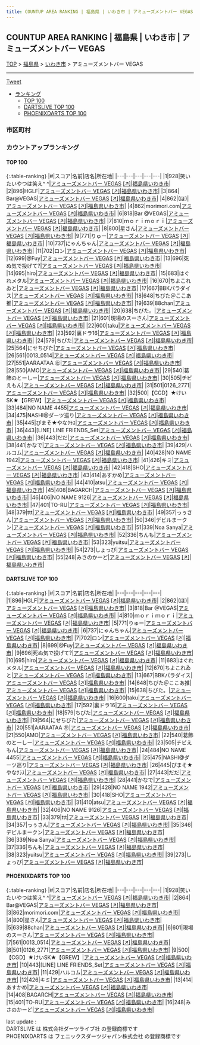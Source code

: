 ```yaml
---
title: COUNTUP AREA RANKING | 福島県 | いわき市 | アミューズメントバー VEGAS
---
```

## COUNTUP AREA RANKING | 福島県 | いわき市 | アミューズメントバー VEGAS

[TOP](/darts/rank/) > [福島県](/darts/rank/福島県/) > [いわき市](/darts/rank/福島県/いわき市/) > アミューズメントバー VEGAS

___

<a href="https://twitter.com/share?ref_src=twsrc%5Etfw" data-text="COUNTUP AREA RANKING | 福島県いわき市アミューズメントバー VEGAS" class="twitter-share-button" data-hashtags="DARTSLIVE,PHOENIXDARTS,darts,ダーツ" data-show-count="false">Tweet</a>

* [ランキング](#カウントアップランキング)
    * [TOP 100](#top-100)
    * [DARTSLIVE TOP 100](#dartslive-top-100)
    * [PHOENIXDARTS TOP 100](#phoenixdarts-top-100)

### 市区町村

<ul>

</ul>

### カウントアップランキング

#### TOP 100



{:.table-ranking}
|#|スコア|名前|店名|所在地|
|---|---|---|---|---|
|1|928|<span class="rank-name-pd">笑いたいやつは笑え^ ^</span>|<a href="/darts/rank/shops/10643.html">アミューズメントバー VEGAS</a> <a href="https://vs.phoenixdarts.com/jp/shop/shopDetailInfo/s_10643?s_seq=10643">[↗]</a>|<a href="/darts/rank/福島県/いわき市">福島県いわき市</a>|
|2|896|<span class="rank-name-dl">HGLF</span>|<a href="/darts/rank/shops/79e884dc945689520d9b047a20a7ba1e.html">アミューズメントバー VEGAS</a> <a href="https://search.dartslive.com/jp/shop/79e884dc945689520d9b047a20a7ba1e">[↗]</a>|<a href="/darts/rank/福島県/いわき市">福島県いわき市</a>|
|3|864|<span class="rank-name-pd"> Bar@VEGAS</span>|<a href="/darts/rank/shops/10643.html">アミューズメントバー VEGAS</a> <a href="https://vs.phoenixdarts.com/jp/shop/shopDetailInfo/s_10643?s_seq=10643">[↗]</a>|<a href="/darts/rank/福島県/いわき市">福島県いわき市</a>|
|4|862|<span class="rank-name-dl">(ほ)</span>|<a href="/darts/rank/shops/79e884dc945689520d9b047a20a7ba1e.html">アミューズメントバー VEGAS</a> <a href="https://search.dartslive.com/jp/shop/79e884dc945689520d9b047a20a7ba1e">[↗]</a>|<a href="/darts/rank/福島県/いわき市">福島県いわき市</a>|
|4|862|<span class="rank-name-pd">morimori.com</span>|<a href="/darts/rank/shops/10643.html">アミューズメントバー VEGAS</a> <a href="https://vs.phoenixdarts.com/jp/shop/shopDetailInfo/s_10643?s_seq=10643">[↗]</a>|<a href="/darts/rank/福島県/いわき市">福島県いわき市</a>|
|6|818|<span class="rank-name-dl">Bar @VEGAS</span>|<a href="/darts/rank/shops/79e884dc945689520d9b047a20a7ba1e.html">アミューズメントバー VEGAS</a> <a href="https://search.dartslive.com/jp/shop/79e884dc945689520d9b047a20a7ba1e">[↗]</a>|<a href="/darts/rank/福島県/いわき市">福島県いわき市</a>|
|7|810|<span class="rank-name-dl">ｍｏｒｉｍｏｒｉ</span>|<a href="/darts/rank/shops/79e884dc945689520d9b047a20a7ba1e.html">アミューズメントバー VEGAS</a> <a href="https://search.dartslive.com/jp/shop/79e884dc945689520d9b047a20a7ba1e">[↗]</a>|<a href="/darts/rank/福島県/いわき市">福島県いわき市</a>|
|8|800|<span class="rank-name-pd">星さん</span>|<a href="/darts/rank/shops/10643.html">アミューズメントバー VEGAS</a> <a href="https://vs.phoenixdarts.com/jp/shop/shopDetailInfo/s_10643?s_seq=10643">[↗]</a>|<a href="/darts/rank/福島県/いわき市">福島県いわき市</a>|
|9|771|<span class="rank-name-dl">りゅー</span>|<a href="/darts/rank/shops/79e884dc945689520d9b047a20a7ba1e.html">アミューズメントバー VEGAS</a> <a href="https://search.dartslive.com/jp/shop/79e884dc945689520d9b047a20a7ba1e">[↗]</a>|<a href="/darts/rank/福島県/いわき市">福島県いわき市</a>|
|10|737|<span class="rank-name-dl">にゃんちゃん</span>|<a href="/darts/rank/shops/79e884dc945689520d9b047a20a7ba1e.html">アミューズメントバー VEGAS</a> <a href="https://search.dartslive.com/jp/shop/79e884dc945689520d9b047a20a7ba1e">[↗]</a>|<a href="/darts/rank/福島県/いわき市">福島県いわき市</a>|
|11|702|<span class="rank-name-dl">ロン</span>|<a href="/darts/rank/shops/79e884dc945689520d9b047a20a7ba1e.html">アミューズメントバー VEGAS</a> <a href="https://search.dartslive.com/jp/shop/79e884dc945689520d9b047a20a7ba1e">[↗]</a>|<a href="/darts/rank/福島県/いわき市">福島県いわき市</a>|
|12|699|<span class="rank-name-dl">@Fuy</span>|<a href="/darts/rank/shops/79e884dc945689520d9b047a20a7ba1e.html">アミューズメントバー VEGAS</a> <a href="https://search.dartslive.com/jp/shop/79e884dc945689520d9b047a20a7ba1e">[↗]</a>|<a href="/darts/rank/福島県/いわき市">福島県いわき市</a>|
|13|696|<span class="rank-name-dl">死ぬ気で投げて?</span>|<a href="/darts/rank/shops/79e884dc945689520d9b047a20a7ba1e.html">アミューズメントバー VEGAS</a> <a href="https://search.dartslive.com/jp/shop/79e884dc945689520d9b047a20a7ba1e">[↗]</a>|<a href="/darts/rank/福島県/いわき市">福島県いわき市</a>|
|14|695|<span class="rank-name-dl">hiro</span>|<a href="/darts/rank/shops/79e884dc945689520d9b047a20a7ba1e.html">アミューズメントバー VEGAS</a> <a href="https://search.dartslive.com/jp/shop/79e884dc945689520d9b047a20a7ba1e">[↗]</a>|<a href="/darts/rank/福島県/いわき市">福島県いわき市</a>|
|15|683|<span class="rank-name-dl">はぐれメタル</span>|<a href="/darts/rank/shops/79e884dc945689520d9b047a20a7ba1e.html">アミューズメントバー VEGAS</a> <a href="https://search.dartslive.com/jp/shop/79e884dc945689520d9b047a20a7ba1e">[↗]</a>|<a href="/darts/rank/福島県/いわき市">福島県いわき市</a>|
|16|670|<span class="rank-name-dl">ちよこれゐと</span>|<a href="/darts/rank/shops/79e884dc945689520d9b047a20a7ba1e.html">アミューズメントバー VEGAS</a> <a href="https://search.dartslive.com/jp/shop/79e884dc945689520d9b047a20a7ba1e">[↗]</a>|<a href="/darts/rank/福島県/いわき市">福島県いわき市</a>|
|17|667|<span class="rank-name-dl">BBKパラダイス</span>|<a href="/darts/rank/shops/79e884dc945689520d9b047a20a7ba1e.html">アミューズメントバー VEGAS</a> <a href="https://search.dartslive.com/jp/shop/79e884dc945689520d9b047a20a7ba1e">[↗]</a>|<a href="/darts/rank/福島県/いわき市">福島県いわき市</a>|
|18|648|<span class="rank-name-dl">ちびた＠ここあ推</span>|<a href="/darts/rank/shops/79e884dc945689520d9b047a20a7ba1e.html">アミューズメントバー VEGAS</a> <a href="https://search.dartslive.com/jp/shop/79e884dc945689520d9b047a20a7ba1e">[↗]</a>|<a href="/darts/rank/福島県/いわき市">福島県いわき市</a>|
|19|639|<span class="rank-name-pd">88chan</span>|<a href="/darts/rank/shops/10643.html">アミューズメントバー VEGAS</a> <a href="https://vs.phoenixdarts.com/jp/shop/shopDetailInfo/s_10643?s_seq=10643">[↗]</a>|<a href="/darts/rank/福島県/いわき市">福島県いわき市</a>|
|20|638|<span class="rank-name-dl">ちびた。</span>|<a href="/darts/rank/shops/79e884dc945689520d9b047a20a7ba1e.html">アミューズメントバー VEGAS</a> <a href="https://search.dartslive.com/jp/shop/79e884dc945689520d9b047a20a7ba1e">[↗]</a>|<a href="/darts/rank/福島県/いわき市">福島県いわき市</a>|
|21|601|<span class="rank-name-pd">現場のスーさん</span>|<a href="/darts/rank/shops/10643.html">アミューズメントバー VEGAS</a> <a href="https://vs.phoenixdarts.com/jp/shop/shopDetailInfo/s_10643?s_seq=10643">[↗]</a>|<a href="/darts/rank/福島県/いわき市">福島県いわき市</a>|
|22|600|<span class="rank-name-dl">taku</span>|<a href="/darts/rank/shops/79e884dc945689520d9b047a20a7ba1e.html">アミューズメントバー VEGAS</a> <a href="https://search.dartslive.com/jp/shop/79e884dc945689520d9b047a20a7ba1e">[↗]</a>|<a href="/darts/rank/福島県/いわき市">福島県いわき市</a>|
|23|592|<span class="rank-name-dl">裏ドラ16</span>|<a href="/darts/rank/shops/79e884dc945689520d9b047a20a7ba1e.html">アミューズメントバー VEGAS</a> <a href="https://search.dartslive.com/jp/shop/79e884dc945689520d9b047a20a7ba1e">[↗]</a>|<a href="/darts/rank/福島県/いわき市">福島県いわき市</a>|
|24|579|<span class="rank-name-dl">ちびた</span>|<a href="/darts/rank/shops/79e884dc945689520d9b047a20a7ba1e.html">アミューズメントバー VEGAS</a> <a href="https://search.dartslive.com/jp/shop/79e884dc945689520d9b047a20a7ba1e">[↗]</a>|<a href="/darts/rank/福島県/いわき市">福島県いわき市</a>|
|25|564|<span class="rank-name-dl">にせちびた</span>|<a href="/darts/rank/shops/79e884dc945689520d9b047a20a7ba1e.html">アミューズメントバー VEGAS</a> <a href="https://search.dartslive.com/jp/shop/79e884dc945689520d9b047a20a7ba1e">[↗]</a>|<a href="/darts/rank/福島県/いわき市">福島県いわき市</a>|
|26|561|<span class="rank-name-pd">0013_0514</span>|<a href="/darts/rank/shops/10643.html">アミューズメントバー VEGAS</a> <a href="https://vs.phoenixdarts.com/jp/shop/shopDetailInfo/s_10643?s_seq=10643">[↗]</a>|<a href="/darts/rank/福島県/いわき市">福島県いわき市</a>|
|27|551|<span class="rank-name-dl">AARAATAA ㊧</span>|<a href="/darts/rank/shops/79e884dc945689520d9b047a20a7ba1e.html">アミューズメントバー VEGAS</a> <a href="https://search.dartslive.com/jp/shop/79e884dc945689520d9b047a20a7ba1e">[↗]</a>|<a href="/darts/rank/福島県/いわき市">福島県いわき市</a>|
|28|550|<span class="rank-name-dl">AMO</span>|<a href="/darts/rank/shops/79e884dc945689520d9b047a20a7ba1e.html">アミューズメントバー VEGAS</a> <a href="https://search.dartslive.com/jp/shop/79e884dc945689520d9b047a20a7ba1e">[↗]</a>|<a href="/darts/rank/福島県/いわき市">福島県いわき市</a>|
|29|540|<span class="rank-name-dl">葛飾のとーしー</span>|<a href="/darts/rank/shops/79e884dc945689520d9b047a20a7ba1e.html">アミューズメントバー VEGAS</a> <a href="https://search.dartslive.com/jp/shop/79e884dc945689520d9b047a20a7ba1e">[↗]</a>|<a href="/darts/rank/福島県/いわき市">福島県いわき市</a>|
|30|505|<span class="rank-name-dl">チビえもん</span>|<a href="/darts/rank/shops/79e884dc945689520d9b047a20a7ba1e.html">アミューズメントバー VEGAS</a> <a href="https://search.dartslive.com/jp/shop/79e884dc945689520d9b047a20a7ba1e">[↗]</a>|<a href="/darts/rank/福島県/いわき市">福島県いわき市</a>|
|31|501|<span class="rank-name-pd">0126_2771</span>|<a href="/darts/rank/shops/10643.html">アミューズメントバー VEGAS</a> <a href="https://vs.phoenixdarts.com/jp/shop/shopDetailInfo/s_10643?s_seq=10643">[↗]</a>|<a href="/darts/rank/福島県/いわき市">福島県いわき市</a>|
|32|500|<span class="rank-name-pd">【CGD】★けいSK★【GREW】</span>|<a href="/darts/rank/shops/10643.html">アミューズメントバー VEGAS</a> <a href="https://vs.phoenixdarts.com/jp/shop/shopDetailInfo/s_10643?s_seq=10643">[↗]</a>|<a href="/darts/rank/福島県/いわき市">福島県いわき市</a>|
|33|484|<span class="rank-name-dl">NO NAME 4455</span>|<a href="/darts/rank/shops/79e884dc945689520d9b047a20a7ba1e.html">アミューズメントバー VEGAS</a> <a href="https://search.dartslive.com/jp/shop/79e884dc945689520d9b047a20a7ba1e">[↗]</a>|<a href="/darts/rank/福島県/いわき市">福島県いわき市</a>|
|34|475|<span class="rank-name-dl">NASHI@ダーツ巡り</span>|<a href="/darts/rank/shops/79e884dc945689520d9b047a20a7ba1e.html">アミューズメントバー VEGAS</a> <a href="https://search.dartslive.com/jp/shop/79e884dc945689520d9b047a20a7ba1e">[↗]</a>|<a href="/darts/rank/福島県/いわき市">福島県いわき市</a>|
|35|445|<span class="rank-name-dl">ぴまそ★やなｸﾗｽ</span>|<a href="/darts/rank/shops/79e884dc945689520d9b047a20a7ba1e.html">アミューズメントバー VEGAS</a> <a href="https://search.dartslive.com/jp/shop/79e884dc945689520d9b047a20a7ba1e">[↗]</a>|<a href="/darts/rank/福島県/いわき市">福島県いわき市</a>|
|36|443|<span class="rank-name-pd">[LINE] LINE FRIENDS_Set</span>|<a href="/darts/rank/shops/10643.html">アミューズメントバー VEGAS</a> <a href="https://vs.phoenixdarts.com/jp/shop/shopDetailInfo/s_10643?s_seq=10643">[↗]</a>|<a href="/darts/rank/福島県/いわき市">福島県いわき市</a>|
|36|443|<span class="rank-name-dl">だだ</span>|<a href="/darts/rank/shops/79e884dc945689520d9b047a20a7ba1e.html">アミューズメントバー VEGAS</a> <a href="https://search.dartslive.com/jp/shop/79e884dc945689520d9b047a20a7ba1e">[↗]</a>|<a href="/darts/rank/福島県/いわき市">福島県いわき市</a>|
|38|441|<span class="rank-name-dl">かなで</span>|<a href="/darts/rank/shops/79e884dc945689520d9b047a20a7ba1e.html">アミューズメントバー VEGAS</a> <a href="https://search.dartslive.com/jp/shop/79e884dc945689520d9b047a20a7ba1e">[↗]</a>|<a href="/darts/rank/福島県/いわき市">福島県いわき市</a>|
|39|429|<span class="rank-name-pd">ハルコム</span>|<a href="/darts/rank/shops/10643.html">アミューズメントバー VEGAS</a> <a href="https://vs.phoenixdarts.com/jp/shop/shopDetailInfo/s_10643?s_seq=10643">[↗]</a>|<a href="/darts/rank/福島県/いわき市">福島県いわき市</a>|
|40|428|<span class="rank-name-dl">NO NAME 1942</span>|<a href="/darts/rank/shops/79e884dc945689520d9b047a20a7ba1e.html">アミューズメントバー VEGAS</a> <a href="https://search.dartslive.com/jp/shop/79e884dc945689520d9b047a20a7ba1e">[↗]</a>|<a href="/darts/rank/福島県/いわき市">福島県いわき市</a>|
|41|426|<span class="rank-name-pd">キミ</span>|<a href="/darts/rank/shops/10643.html">アミューズメントバー VEGAS</a> <a href="https://vs.phoenixdarts.com/jp/shop/shopDetailInfo/s_10643?s_seq=10643">[↗]</a>|<a href="/darts/rank/福島県/いわき市">福島県いわき市</a>|
|42|418|<span class="rank-name-dl">SHO</span>|<a href="/darts/rank/shops/79e884dc945689520d9b047a20a7ba1e.html">アミューズメントバー VEGAS</a> <a href="https://search.dartslive.com/jp/shop/79e884dc945689520d9b047a20a7ba1e">[↗]</a>|<a href="/darts/rank/福島県/いわき市">福島県いわき市</a>|
|43|414|<span class="rank-name-pd">あすかめ</span>|<a href="/darts/rank/shops/10643.html">アミューズメントバー VEGAS</a> <a href="https://vs.phoenixdarts.com/jp/shop/shopDetailInfo/s_10643?s_seq=10643">[↗]</a>|<a href="/darts/rank/福島県/いわき市">福島県いわき市</a>|
|44|410|<span class="rank-name-dl">atsu</span>|<a href="/darts/rank/shops/79e884dc945689520d9b047a20a7ba1e.html">アミューズメントバー VEGAS</a> <a href="https://search.dartslive.com/jp/shop/79e884dc945689520d9b047a20a7ba1e">[↗]</a>|<a href="/darts/rank/福島県/いわき市">福島県いわき市</a>|
|45|408|<span class="rank-name-pd">BAGARCH</span>|<a href="/darts/rank/shops/10643.html">アミューズメントバー VEGAS</a> <a href="https://vs.phoenixdarts.com/jp/shop/shopDetailInfo/s_10643?s_seq=10643">[↗]</a>|<a href="/darts/rank/福島県/いわき市">福島県いわき市</a>|
|46|406|<span class="rank-name-dl">NO NAME 9126</span>|<a href="/darts/rank/shops/79e884dc945689520d9b047a20a7ba1e.html">アミューズメントバー VEGAS</a> <a href="https://search.dartslive.com/jp/shop/79e884dc945689520d9b047a20a7ba1e">[↗]</a>|<a href="/darts/rank/福島県/いわき市">福島県いわき市</a>|
|47|401|<span class="rank-name-pd">TO-RU</span>|<a href="/darts/rank/shops/10643.html">アミューズメントバー VEGAS</a> <a href="https://vs.phoenixdarts.com/jp/shop/shopDetailInfo/s_10643?s_seq=10643">[↗]</a>|<a href="/darts/rank/福島県/いわき市">福島県いわき市</a>|
|48|379|<span class="rank-name-dl">ttt</span>|<a href="/darts/rank/shops/79e884dc945689520d9b047a20a7ba1e.html">アミューズメントバー VEGAS</a> <a href="https://search.dartslive.com/jp/shop/79e884dc945689520d9b047a20a7ba1e">[↗]</a>|<a href="/darts/rank/福島県/いわき市">福島県いわき市</a>|
|49|357|<span class="rank-name-dl">っぅさん</span>|<a href="/darts/rank/shops/79e884dc945689520d9b047a20a7ba1e.html">アミューズメントバー VEGAS</a> <a href="https://search.dartslive.com/jp/shop/79e884dc945689520d9b047a20a7ba1e">[↗]</a>|<a href="/darts/rank/福島県/いわき市">福島県いわき市</a>|
|50|346|<span class="rank-name-dl">デビルまークン</span>|<a href="/darts/rank/shops/79e884dc945689520d9b047a20a7ba1e.html">アミューズメントバー VEGAS</a> <a href="https://search.dartslive.com/jp/shop/79e884dc945689520d9b047a20a7ba1e">[↗]</a>|<a href="/darts/rank/福島県/いわき市">福島県いわき市</a>|
|51|339|<span class="rank-name-dl">Noa Sanya</span>|<a href="/darts/rank/shops/79e884dc945689520d9b047a20a7ba1e.html">アミューズメントバー VEGAS</a> <a href="https://search.dartslive.com/jp/shop/79e884dc945689520d9b047a20a7ba1e">[↗]</a>|<a href="/darts/rank/福島県/いわき市">福島県いわき市</a>|
|52|336|<span class="rank-name-dl">ちんも</span>|<a href="/darts/rank/shops/79e884dc945689520d9b047a20a7ba1e.html">アミューズメントバー VEGAS</a> <a href="https://search.dartslive.com/jp/shop/79e884dc945689520d9b047a20a7ba1e">[↗]</a>|<a href="/darts/rank/福島県/いわき市">福島県いわき市</a>|
|53|323|<span class="rank-name-dl">yuitsu</span>|<a href="/darts/rank/shops/79e884dc945689520d9b047a20a7ba1e.html">アミューズメントバー VEGAS</a> <a href="https://search.dartslive.com/jp/shop/79e884dc945689520d9b047a20a7ba1e">[↗]</a>|<a href="/darts/rank/福島県/いわき市">福島県いわき市</a>|
|54|273|<span class="rank-name-dl">しょっぴ</span>|<a href="/darts/rank/shops/79e884dc945689520d9b047a20a7ba1e.html">アミューズメントバー VEGAS</a> <a href="https://search.dartslive.com/jp/shop/79e884dc945689520d9b047a20a7ba1e">[↗]</a>|<a href="/darts/rank/福島県/いわき市">福島県いわき市</a>|
|55|248|<span class="rank-name-pd">みさのかーど</span>|<a href="/darts/rank/shops/10643.html">アミューズメントバー VEGAS</a> <a href="https://vs.phoenixdarts.com/jp/shop/shopDetailInfo/s_10643?s_seq=10643">[↗]</a>|<a href="/darts/rank/福島県/いわき市">福島県いわき市</a>|


#### DARTSLIVE TOP 100



{:.table-ranking}
|#|スコア|名前|店名|所在地|
|---|---|---|---|---|
|1|896|<span class="rank-name-dl">HGLF</span>|<a href="/darts/rank/shops/79e884dc945689520d9b047a20a7ba1e.html">アミューズメントバー VEGAS</a> <a href="https://search.dartslive.com/jp/shop/79e884dc945689520d9b047a20a7ba1e">[↗]</a>|<a href="/darts/rank/福島県/いわき市">福島県いわき市</a>|
|2|862|<span class="rank-name-dl">(ほ)</span>|<a href="/darts/rank/shops/79e884dc945689520d9b047a20a7ba1e.html">アミューズメントバー VEGAS</a> <a href="https://search.dartslive.com/jp/shop/79e884dc945689520d9b047a20a7ba1e">[↗]</a>|<a href="/darts/rank/福島県/いわき市">福島県いわき市</a>|
|3|818|<span class="rank-name-dl">Bar @VEGAS</span>|<a href="/darts/rank/shops/79e884dc945689520d9b047a20a7ba1e.html">アミューズメントバー VEGAS</a> <a href="https://search.dartslive.com/jp/shop/79e884dc945689520d9b047a20a7ba1e">[↗]</a>|<a href="/darts/rank/福島県/いわき市">福島県いわき市</a>|
|4|810|<span class="rank-name-dl">ｍｏｒｉｍｏｒｉ</span>|<a href="/darts/rank/shops/79e884dc945689520d9b047a20a7ba1e.html">アミューズメントバー VEGAS</a> <a href="https://search.dartslive.com/jp/shop/79e884dc945689520d9b047a20a7ba1e">[↗]</a>|<a href="/darts/rank/福島県/いわき市">福島県いわき市</a>|
|5|771|<span class="rank-name-dl">りゅー</span>|<a href="/darts/rank/shops/79e884dc945689520d9b047a20a7ba1e.html">アミューズメントバー VEGAS</a> <a href="https://search.dartslive.com/jp/shop/79e884dc945689520d9b047a20a7ba1e">[↗]</a>|<a href="/darts/rank/福島県/いわき市">福島県いわき市</a>|
|6|737|<span class="rank-name-dl">にゃんちゃん</span>|<a href="/darts/rank/shops/79e884dc945689520d9b047a20a7ba1e.html">アミューズメントバー VEGAS</a> <a href="https://search.dartslive.com/jp/shop/79e884dc945689520d9b047a20a7ba1e">[↗]</a>|<a href="/darts/rank/福島県/いわき市">福島県いわき市</a>|
|7|702|<span class="rank-name-dl">ロン</span>|<a href="/darts/rank/shops/79e884dc945689520d9b047a20a7ba1e.html">アミューズメントバー VEGAS</a> <a href="https://search.dartslive.com/jp/shop/79e884dc945689520d9b047a20a7ba1e">[↗]</a>|<a href="/darts/rank/福島県/いわき市">福島県いわき市</a>|
|8|699|<span class="rank-name-dl">@Fuy</span>|<a href="/darts/rank/shops/79e884dc945689520d9b047a20a7ba1e.html">アミューズメントバー VEGAS</a> <a href="https://search.dartslive.com/jp/shop/79e884dc945689520d9b047a20a7ba1e">[↗]</a>|<a href="/darts/rank/福島県/いわき市">福島県いわき市</a>|
|9|696|<span class="rank-name-dl">死ぬ気で投げて?</span>|<a href="/darts/rank/shops/79e884dc945689520d9b047a20a7ba1e.html">アミューズメントバー VEGAS</a> <a href="https://search.dartslive.com/jp/shop/79e884dc945689520d9b047a20a7ba1e">[↗]</a>|<a href="/darts/rank/福島県/いわき市">福島県いわき市</a>|
|10|695|<span class="rank-name-dl">hiro</span>|<a href="/darts/rank/shops/79e884dc945689520d9b047a20a7ba1e.html">アミューズメントバー VEGAS</a> <a href="https://search.dartslive.com/jp/shop/79e884dc945689520d9b047a20a7ba1e">[↗]</a>|<a href="/darts/rank/福島県/いわき市">福島県いわき市</a>|
|11|683|<span class="rank-name-dl">はぐれメタル</span>|<a href="/darts/rank/shops/79e884dc945689520d9b047a20a7ba1e.html">アミューズメントバー VEGAS</a> <a href="https://search.dartslive.com/jp/shop/79e884dc945689520d9b047a20a7ba1e">[↗]</a>|<a href="/darts/rank/福島県/いわき市">福島県いわき市</a>|
|12|670|<span class="rank-name-dl">ちよこれゐと</span>|<a href="/darts/rank/shops/79e884dc945689520d9b047a20a7ba1e.html">アミューズメントバー VEGAS</a> <a href="https://search.dartslive.com/jp/shop/79e884dc945689520d9b047a20a7ba1e">[↗]</a>|<a href="/darts/rank/福島県/いわき市">福島県いわき市</a>|
|13|667|<span class="rank-name-dl">BBKパラダイス</span>|<a href="/darts/rank/shops/79e884dc945689520d9b047a20a7ba1e.html">アミューズメントバー VEGAS</a> <a href="https://search.dartslive.com/jp/shop/79e884dc945689520d9b047a20a7ba1e">[↗]</a>|<a href="/darts/rank/福島県/いわき市">福島県いわき市</a>|
|14|648|<span class="rank-name-dl">ちびた＠ここあ推</span>|<a href="/darts/rank/shops/79e884dc945689520d9b047a20a7ba1e.html">アミューズメントバー VEGAS</a> <a href="https://search.dartslive.com/jp/shop/79e884dc945689520d9b047a20a7ba1e">[↗]</a>|<a href="/darts/rank/福島県/いわき市">福島県いわき市</a>|
|15|638|<span class="rank-name-dl">ちびた。</span>|<a href="/darts/rank/shops/79e884dc945689520d9b047a20a7ba1e.html">アミューズメントバー VEGAS</a> <a href="https://search.dartslive.com/jp/shop/79e884dc945689520d9b047a20a7ba1e">[↗]</a>|<a href="/darts/rank/福島県/いわき市">福島県いわき市</a>|
|16|600|<span class="rank-name-dl">taku</span>|<a href="/darts/rank/shops/79e884dc945689520d9b047a20a7ba1e.html">アミューズメントバー VEGAS</a> <a href="https://search.dartslive.com/jp/shop/79e884dc945689520d9b047a20a7ba1e">[↗]</a>|<a href="/darts/rank/福島県/いわき市">福島県いわき市</a>|
|17|592|<span class="rank-name-dl">裏ドラ16</span>|<a href="/darts/rank/shops/79e884dc945689520d9b047a20a7ba1e.html">アミューズメントバー VEGAS</a> <a href="https://search.dartslive.com/jp/shop/79e884dc945689520d9b047a20a7ba1e">[↗]</a>|<a href="/darts/rank/福島県/いわき市">福島県いわき市</a>|
|18|579|<span class="rank-name-dl">ちびた</span>|<a href="/darts/rank/shops/79e884dc945689520d9b047a20a7ba1e.html">アミューズメントバー VEGAS</a> <a href="https://search.dartslive.com/jp/shop/79e884dc945689520d9b047a20a7ba1e">[↗]</a>|<a href="/darts/rank/福島県/いわき市">福島県いわき市</a>|
|19|564|<span class="rank-name-dl">にせちびた</span>|<a href="/darts/rank/shops/79e884dc945689520d9b047a20a7ba1e.html">アミューズメントバー VEGAS</a> <a href="https://search.dartslive.com/jp/shop/79e884dc945689520d9b047a20a7ba1e">[↗]</a>|<a href="/darts/rank/福島県/いわき市">福島県いわき市</a>|
|20|551|<span class="rank-name-dl">AARAATAA ㊧</span>|<a href="/darts/rank/shops/79e884dc945689520d9b047a20a7ba1e.html">アミューズメントバー VEGAS</a> <a href="https://search.dartslive.com/jp/shop/79e884dc945689520d9b047a20a7ba1e">[↗]</a>|<a href="/darts/rank/福島県/いわき市">福島県いわき市</a>|
|21|550|<span class="rank-name-dl">AMO</span>|<a href="/darts/rank/shops/79e884dc945689520d9b047a20a7ba1e.html">アミューズメントバー VEGAS</a> <a href="https://search.dartslive.com/jp/shop/79e884dc945689520d9b047a20a7ba1e">[↗]</a>|<a href="/darts/rank/福島県/いわき市">福島県いわき市</a>|
|22|540|<span class="rank-name-dl">葛飾のとーしー</span>|<a href="/darts/rank/shops/79e884dc945689520d9b047a20a7ba1e.html">アミューズメントバー VEGAS</a> <a href="https://search.dartslive.com/jp/shop/79e884dc945689520d9b047a20a7ba1e">[↗]</a>|<a href="/darts/rank/福島県/いわき市">福島県いわき市</a>|
|23|505|<span class="rank-name-dl">チビえもん</span>|<a href="/darts/rank/shops/79e884dc945689520d9b047a20a7ba1e.html">アミューズメントバー VEGAS</a> <a href="https://search.dartslive.com/jp/shop/79e884dc945689520d9b047a20a7ba1e">[↗]</a>|<a href="/darts/rank/福島県/いわき市">福島県いわき市</a>|
|24|484|<span class="rank-name-dl">NO NAME 4455</span>|<a href="/darts/rank/shops/79e884dc945689520d9b047a20a7ba1e.html">アミューズメントバー VEGAS</a> <a href="https://search.dartslive.com/jp/shop/79e884dc945689520d9b047a20a7ba1e">[↗]</a>|<a href="/darts/rank/福島県/いわき市">福島県いわき市</a>|
|25|475|<span class="rank-name-dl">NASHI@ダーツ巡り</span>|<a href="/darts/rank/shops/79e884dc945689520d9b047a20a7ba1e.html">アミューズメントバー VEGAS</a> <a href="https://search.dartslive.com/jp/shop/79e884dc945689520d9b047a20a7ba1e">[↗]</a>|<a href="/darts/rank/福島県/いわき市">福島県いわき市</a>|
|26|445|<span class="rank-name-dl">ぴまそ★やなｸﾗｽ</span>|<a href="/darts/rank/shops/79e884dc945689520d9b047a20a7ba1e.html">アミューズメントバー VEGAS</a> <a href="https://search.dartslive.com/jp/shop/79e884dc945689520d9b047a20a7ba1e">[↗]</a>|<a href="/darts/rank/福島県/いわき市">福島県いわき市</a>|
|27|443|<span class="rank-name-dl">だだ</span>|<a href="/darts/rank/shops/79e884dc945689520d9b047a20a7ba1e.html">アミューズメントバー VEGAS</a> <a href="https://search.dartslive.com/jp/shop/79e884dc945689520d9b047a20a7ba1e">[↗]</a>|<a href="/darts/rank/福島県/いわき市">福島県いわき市</a>|
|28|441|<span class="rank-name-dl">かなで</span>|<a href="/darts/rank/shops/79e884dc945689520d9b047a20a7ba1e.html">アミューズメントバー VEGAS</a> <a href="https://search.dartslive.com/jp/shop/79e884dc945689520d9b047a20a7ba1e">[↗]</a>|<a href="/darts/rank/福島県/いわき市">福島県いわき市</a>|
|29|428|<span class="rank-name-dl">NO NAME 1942</span>|<a href="/darts/rank/shops/79e884dc945689520d9b047a20a7ba1e.html">アミューズメントバー VEGAS</a> <a href="https://search.dartslive.com/jp/shop/79e884dc945689520d9b047a20a7ba1e">[↗]</a>|<a href="/darts/rank/福島県/いわき市">福島県いわき市</a>|
|30|418|<span class="rank-name-dl">SHO</span>|<a href="/darts/rank/shops/79e884dc945689520d9b047a20a7ba1e.html">アミューズメントバー VEGAS</a> <a href="https://search.dartslive.com/jp/shop/79e884dc945689520d9b047a20a7ba1e">[↗]</a>|<a href="/darts/rank/福島県/いわき市">福島県いわき市</a>|
|31|410|<span class="rank-name-dl">atsu</span>|<a href="/darts/rank/shops/79e884dc945689520d9b047a20a7ba1e.html">アミューズメントバー VEGAS</a> <a href="https://search.dartslive.com/jp/shop/79e884dc945689520d9b047a20a7ba1e">[↗]</a>|<a href="/darts/rank/福島県/いわき市">福島県いわき市</a>|
|32|406|<span class="rank-name-dl">NO NAME 9126</span>|<a href="/darts/rank/shops/79e884dc945689520d9b047a20a7ba1e.html">アミューズメントバー VEGAS</a> <a href="https://search.dartslive.com/jp/shop/79e884dc945689520d9b047a20a7ba1e">[↗]</a>|<a href="/darts/rank/福島県/いわき市">福島県いわき市</a>|
|33|379|<span class="rank-name-dl">ttt</span>|<a href="/darts/rank/shops/79e884dc945689520d9b047a20a7ba1e.html">アミューズメントバー VEGAS</a> <a href="https://search.dartslive.com/jp/shop/79e884dc945689520d9b047a20a7ba1e">[↗]</a>|<a href="/darts/rank/福島県/いわき市">福島県いわき市</a>|
|34|357|<span class="rank-name-dl">っぅさん</span>|<a href="/darts/rank/shops/79e884dc945689520d9b047a20a7ba1e.html">アミューズメントバー VEGAS</a> <a href="https://search.dartslive.com/jp/shop/79e884dc945689520d9b047a20a7ba1e">[↗]</a>|<a href="/darts/rank/福島県/いわき市">福島県いわき市</a>|
|35|346|<span class="rank-name-dl">デビルまークン</span>|<a href="/darts/rank/shops/79e884dc945689520d9b047a20a7ba1e.html">アミューズメントバー VEGAS</a> <a href="https://search.dartslive.com/jp/shop/79e884dc945689520d9b047a20a7ba1e">[↗]</a>|<a href="/darts/rank/福島県/いわき市">福島県いわき市</a>|
|36|339|<span class="rank-name-dl">Noa Sanya</span>|<a href="/darts/rank/shops/79e884dc945689520d9b047a20a7ba1e.html">アミューズメントバー VEGAS</a> <a href="https://search.dartslive.com/jp/shop/79e884dc945689520d9b047a20a7ba1e">[↗]</a>|<a href="/darts/rank/福島県/いわき市">福島県いわき市</a>|
|37|336|<span class="rank-name-dl">ちんも</span>|<a href="/darts/rank/shops/79e884dc945689520d9b047a20a7ba1e.html">アミューズメントバー VEGAS</a> <a href="https://search.dartslive.com/jp/shop/79e884dc945689520d9b047a20a7ba1e">[↗]</a>|<a href="/darts/rank/福島県/いわき市">福島県いわき市</a>|
|38|323|<span class="rank-name-dl">yuitsu</span>|<a href="/darts/rank/shops/79e884dc945689520d9b047a20a7ba1e.html">アミューズメントバー VEGAS</a> <a href="https://search.dartslive.com/jp/shop/79e884dc945689520d9b047a20a7ba1e">[↗]</a>|<a href="/darts/rank/福島県/いわき市">福島県いわき市</a>|
|39|273|<span class="rank-name-dl">しょっぴ</span>|<a href="/darts/rank/shops/79e884dc945689520d9b047a20a7ba1e.html">アミューズメントバー VEGAS</a> <a href="https://search.dartslive.com/jp/shop/79e884dc945689520d9b047a20a7ba1e">[↗]</a>|<a href="/darts/rank/福島県/いわき市">福島県いわき市</a>|


#### PHOENIXDARTS TOP 100



{:.table-ranking}
|#|スコア|名前|店名|所在地|
|---|---|---|---|---|
|1|928|<span class="rank-name-pd">笑いたいやつは笑え^ ^</span>|<a href="/darts/rank/shops/10643.html">アミューズメントバー VEGAS</a> <a href="https://vs.phoenixdarts.com/jp/shop/shopDetailInfo/s_10643?s_seq=10643">[↗]</a>|<a href="/darts/rank/福島県/いわき市">福島県いわき市</a>|
|2|864|<span class="rank-name-pd"> Bar@VEGAS</span>|<a href="/darts/rank/shops/10643.html">アミューズメントバー VEGAS</a> <a href="https://vs.phoenixdarts.com/jp/shop/shopDetailInfo/s_10643?s_seq=10643">[↗]</a>|<a href="/darts/rank/福島県/いわき市">福島県いわき市</a>|
|3|862|<span class="rank-name-pd">morimori.com</span>|<a href="/darts/rank/shops/10643.html">アミューズメントバー VEGAS</a> <a href="https://vs.phoenixdarts.com/jp/shop/shopDetailInfo/s_10643?s_seq=10643">[↗]</a>|<a href="/darts/rank/福島県/いわき市">福島県いわき市</a>|
|4|800|<span class="rank-name-pd">星さん</span>|<a href="/darts/rank/shops/10643.html">アミューズメントバー VEGAS</a> <a href="https://vs.phoenixdarts.com/jp/shop/shopDetailInfo/s_10643?s_seq=10643">[↗]</a>|<a href="/darts/rank/福島県/いわき市">福島県いわき市</a>|
|5|639|<span class="rank-name-pd">88chan</span>|<a href="/darts/rank/shops/10643.html">アミューズメントバー VEGAS</a> <a href="https://vs.phoenixdarts.com/jp/shop/shopDetailInfo/s_10643?s_seq=10643">[↗]</a>|<a href="/darts/rank/福島県/いわき市">福島県いわき市</a>|
|6|601|<span class="rank-name-pd">現場のスーさん</span>|<a href="/darts/rank/shops/10643.html">アミューズメントバー VEGAS</a> <a href="https://vs.phoenixdarts.com/jp/shop/shopDetailInfo/s_10643?s_seq=10643">[↗]</a>|<a href="/darts/rank/福島県/いわき市">福島県いわき市</a>|
|7|561|<span class="rank-name-pd">0013_0514</span>|<a href="/darts/rank/shops/10643.html">アミューズメントバー VEGAS</a> <a href="https://vs.phoenixdarts.com/jp/shop/shopDetailInfo/s_10643?s_seq=10643">[↗]</a>|<a href="/darts/rank/福島県/いわき市">福島県いわき市</a>|
|8|501|<span class="rank-name-pd">0126_2771</span>|<a href="/darts/rank/shops/10643.html">アミューズメントバー VEGAS</a> <a href="https://vs.phoenixdarts.com/jp/shop/shopDetailInfo/s_10643?s_seq=10643">[↗]</a>|<a href="/darts/rank/福島県/いわき市">福島県いわき市</a>|
|9|500|<span class="rank-name-pd">【CGD】★けいSK★【GREW】</span>|<a href="/darts/rank/shops/10643.html">アミューズメントバー VEGAS</a> <a href="https://vs.phoenixdarts.com/jp/shop/shopDetailInfo/s_10643?s_seq=10643">[↗]</a>|<a href="/darts/rank/福島県/いわき市">福島県いわき市</a>|
|10|443|<span class="rank-name-pd">[LINE] LINE FRIENDS_Set</span>|<a href="/darts/rank/shops/10643.html">アミューズメントバー VEGAS</a> <a href="https://vs.phoenixdarts.com/jp/shop/shopDetailInfo/s_10643?s_seq=10643">[↗]</a>|<a href="/darts/rank/福島県/いわき市">福島県いわき市</a>|
|11|429|<span class="rank-name-pd">ハルコム</span>|<a href="/darts/rank/shops/10643.html">アミューズメントバー VEGAS</a> <a href="https://vs.phoenixdarts.com/jp/shop/shopDetailInfo/s_10643?s_seq=10643">[↗]</a>|<a href="/darts/rank/福島県/いわき市">福島県いわき市</a>|
|12|426|<span class="rank-name-pd">キミ</span>|<a href="/darts/rank/shops/10643.html">アミューズメントバー VEGAS</a> <a href="https://vs.phoenixdarts.com/jp/shop/shopDetailInfo/s_10643?s_seq=10643">[↗]</a>|<a href="/darts/rank/福島県/いわき市">福島県いわき市</a>|
|13|414|<span class="rank-name-pd">あすかめ</span>|<a href="/darts/rank/shops/10643.html">アミューズメントバー VEGAS</a> <a href="https://vs.phoenixdarts.com/jp/shop/shopDetailInfo/s_10643?s_seq=10643">[↗]</a>|<a href="/darts/rank/福島県/いわき市">福島県いわき市</a>|
|14|408|<span class="rank-name-pd">BAGARCH</span>|<a href="/darts/rank/shops/10643.html">アミューズメントバー VEGAS</a> <a href="https://vs.phoenixdarts.com/jp/shop/shopDetailInfo/s_10643?s_seq=10643">[↗]</a>|<a href="/darts/rank/福島県/いわき市">福島県いわき市</a>|
|15|401|<span class="rank-name-pd">TO-RU</span>|<a href="/darts/rank/shops/10643.html">アミューズメントバー VEGAS</a> <a href="https://vs.phoenixdarts.com/jp/shop/shopDetailInfo/s_10643?s_seq=10643">[↗]</a>|<a href="/darts/rank/福島県/いわき市">福島県いわき市</a>|
|16|248|<span class="rank-name-pd">みさのかーど</span>|<a href="/darts/rank/shops/10643.html">アミューズメントバー VEGAS</a> <a href="https://vs.phoenixdarts.com/jp/shop/shopDetailInfo/s_10643?s_seq=10643">[↗]</a>|<a href="/darts/rank/福島県/いわき市">福島県いわき市</a>|


<div class="footer border-top border-gray-light mt-5 pt-3 text-right text-gray">
    last update : <span style="font-weight: italic" id="foot_last_modified"></span><br />
    DARTSLIVE は 株式会社ダーツライブ社 の登録商標です<br />
    PHOENIXDARTS は フェニックスダーツジャパン株式会社 の登録商標です<br />
</div>

<script src="https://cdnjs.cloudflare.com/ajax/libs/jquery.tablesorter/2.31.3/js/jquery.tablesorter.min.js" integrity="sha512-qzgd5cYSZcosqpzpn7zF2ZId8f/8CHmFKZ8j7mU4OUXTNRd5g+ZHBPsgKEwoqxCtdQvExE5LprwwPAgoicguNg==" crossorigin="anonymous" referrerpolicy="no-referrer"></script>
<link rel="stylesheet" href="https://cdnjs.cloudflare.com/ajax/libs/jquery.tablesorter/2.31.3/css/theme.default.min.css" integrity="sha512-wghhOJkjQX0Lh3NSWvNKeZ0ZpNn+SPVXX1Qyc9OCaogADktxrBiBdKGDoqVUOyhStvMBmJQ8ZdMHiR3wuEq8+w==" crossorigin="anonymous" referrerpolicy="no-referrer" />
<script>
$(function() {
    $(".table-ranking").tablesorter({sortList:[[0, 0]]});
    $("#foot_last_modified").text(formatDate(new Date(document.lastModified), 'yyyy-MM-dd HH:mm:ss'));
});
</script>

<script async src="https://platform.twitter.com/widgets.js" charset="utf-8"></script>